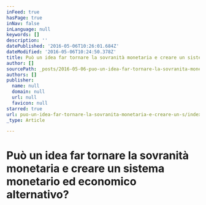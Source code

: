 ```yaml
---
inFeed: true
hasPage: true
inNav: false
inLanguage: null
keywords: []
description: ''
datePublished: '2016-05-06T10:26:01.684Z'
dateModified: '2016-05-06T10:24:50.378Z'
title: Può un idea far tornare la sovranità monetaria e creare un sistema monetario ed economico alternativo?
author: []
sourcePath: _posts/2016-05-06-puo-un-idea-far-tornare-la-sovranita-monetaria-e-creare-un-s.md
authors: []
publisher:
  name: null
  domain: null
  url: null
  favicon: null
starred: true
url: puo-un-idea-far-tornare-la-sovranita-monetaria-e-creare-un-s/index.html
_type: Article

---
```

# Può un idea far tornare la sovranità monetaria e creare un sistema monetario ed economico alternativo?